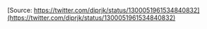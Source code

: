 [Source: https://twitter.com/diprjk/status/1300051961534840832](https://twitter.com/diprjk/status/1300051961534840832)